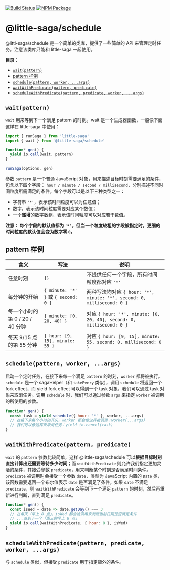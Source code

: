 [![Build Status](https://img.shields.io/travis/little-saga/schedule/master.svg?style=flat-square)](https://travis-ci.org/little-saga/schedule) [![NPM Package](https://img.shields.io/npm/v/@little-saga/schedule.svg?style=flat-square)](https://www.npmjs.org/package/@little-saga/schedule)

# @little-saga/schedule

@littl-saga/schedule 是一个简单的类库，提供了一些简单的 API 来管理定时任务。注意该类库只能和 little-saga 一起使用。

**目录：**

<!-- toc -->

- [`wait(pattern)`](#waitpattern)
- [pattern 样例](#pattern-%E6%A0%B7%E4%BE%8B)
- [`schedule(pattern, worker, ...args)`](#schedulepattern-worker-args)
- [`waitWithPredicate(pattern, predicate)`](#waitwithpredicatepattern-predicate)
- [`scheduleWithPredicate(pattern, predicate, worker, ...args)`](#schedulewithpredicatepattern-predicate-worker-args)

<!-- tocstop -->

## `wait(pattern)`

`wait` 用来等到下一个满足 pattern 的时刻。wait 是一个生成器函数，一般像下面这样在 little-saga 中使用：

```javascript
import { runSaga } from 'little-saga'
import { wait } from '@little-saga/schedule'

function* gen() {
  yield io.call(wait, pattern)
}

runSaga(options, gen)
```

参数 `pattern` 是一个普通 JavaScript 对象，用来描述目标时刻需要满足的条件，包含以下四个字段： `hour / minute / second / millisecond`，分别描述不同时间粒度所需满足的条件。每个字段可以是以下三种类型之一：

- 字符串 `'*'`，表示该时间粒度可以为任意值；
- 数字，表示该时间粒度需要对应某个数值；
- 一个**递增**的数字数组，表示该时间粒度可以对应若干数值。

**注意： 每个字段的默认值都为 `'*'`，但当一个粒度较粗的字段被指定时，更细的时间粒度的默认值会变为数字零 `0`。**

## pattern 样例

| 含义                            | 写法                                 | 说明                                                                   |
| ------------------------------- | ------------------------------------ | ---------------------------------------------------------------------- |
| 任意时刻                        | `{}`                                 | 不提供任何一个字段，所有时间粒度都对应 `'*'`                           |
| 每分钟的开始                    | `{ minute: '*' }` 或 `{ second: 0 }` | 两种写法均对应 `{ hour: '*', minute: '*', second: 0, millisecond: 0 }` |
| 每一个小时的第 0 / 20 / 40 分钟 | `{ minute: [0, 20, 40] }`            | 对应 `{ hour: '*', minute: [0, 20, 40], second: 0, millisecond: 0 }`   |
| 每天 9/15 点的第 55 分钟        | `{ hour: [9, 15], minute: 55 }`      | 对应 `{ hour: [9, 15], minute: 55, second: 0, millisecond: 0 }`        |

## `schedule(pattern, worker, ...args)`

启动一个定时任务，在接下来每一个满足 `pattern` 的时刻，`worker` 都将被执行。`schedule` 是一个 sagaHelper（和 `takeEvery` 类似），调用 `schedule` 将返回一个 fork effect，而 yield fork effect 可以得到一个 task 对象，我们可以通过 task 对象来取消任务。调用 `schedule` 时，我们可以通过参数 `args` 来指定 `worker` 被调用的所使用的参数。

```javascript
function* gen() {
  const task = yield schedule({ hour: '*' }, worker, ...args)
  // 在接下来每个小时的开头，worker 都会像这样被调用：worker(...args)
  // 我们可以像这样来取消任务：yield io.cancel(task)
}
```

## `waitWithPredicate(pattern, predicate)`

`wait` 的 `pattern` 参数比较简单，这样 @little-saga/schedule 可以**根据目标时刻直接计算出还需要等待多少时间**；而 `waitWithPredicate` 则允许我们指定更加灵活的条件，其接受参数 `predicate`，用来判断某个时刻是否满足时间条件。 `predicate` 被调用时会接受一个参数 `date`，类型为 JavaScript 内置的 `Date` 类，该函数需要返回一个布尔值表示 `date` 是否满足了条件。如果 `date` 不满足 `predicate`，则 `waitWithPredicate` 会等到下一个满足 `pattern` 的时刻，然后再重新进行判断，直到满足 `predicate`。

```javascript
function* gen() {
  const isWed = date => date.getDay() === 3
  // 在每天「早上 8 点」，isWed 都会被调用来判断当前日期是否满足条件
  // ...直到下一个「周三的早上 8 点」
  yield io.call(waitWithPredicate, { hour: 8 }, isWed)
}
```

## `scheduleWithPredicate(pattern, predicate, worker, ...args)`

与 `schedule` 类似，但接受 `predicate` 用于指定额外的条件。
